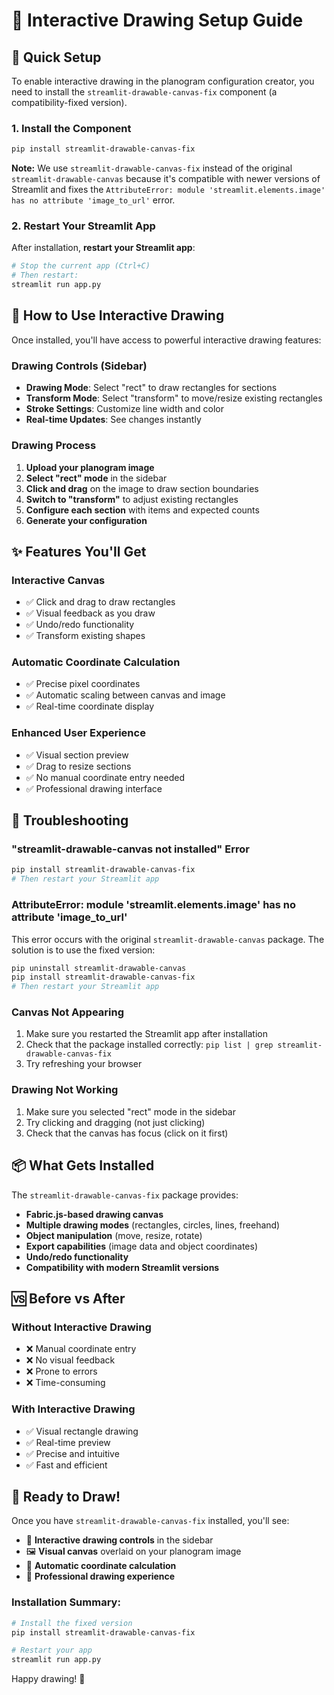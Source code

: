 # 🎨 Interactive Drawing Setup Guide

## 🚀 Quick Setup

To enable interactive drawing in the planogram configuration creator, you need to install the `streamlit-drawable-canvas-fix` component (a compatibility-fixed version).

### 1. Install the Component

```bash
pip install streamlit-drawable-canvas-fix
```

**Note:** We use `streamlit-drawable-canvas-fix` instead of the original `streamlit-drawable-canvas` because it's compatible with newer versions of Streamlit and fixes the `AttributeError: module 'streamlit.elements.image' has no attribute 'image_to_url'` error.

### 2. Restart Your Streamlit App

After installation, **restart your Streamlit app**:

```bash
# Stop the current app (Ctrl+C)
# Then restart:
streamlit run app.py
```

## 🎯 How to Use Interactive Drawing

Once installed, you'll have access to powerful interactive drawing features:

### **Drawing Controls (Sidebar)**
- **Drawing Mode**: Select "rect" to draw rectangles for sections
- **Transform Mode**: Select "transform" to move/resize existing rectangles  
- **Stroke Settings**: Customize line width and color
- **Real-time Updates**: See changes instantly

### **Drawing Process**
1. **Upload your planogram image**
2. **Select "rect" mode** in the sidebar
3. **Click and drag** on the image to draw section boundaries
4. **Switch to "transform"** to adjust existing rectangles
5. **Configure each section** with items and expected counts
6. **Generate your configuration**

## ✨ Features You'll Get

### **Interactive Canvas**
- ✅ Click and drag to draw rectangles
- ✅ Visual feedback as you draw
- ✅ Undo/redo functionality
- ✅ Transform existing shapes

### **Automatic Coordinate Calculation**
- ✅ Precise pixel coordinates
- ✅ Automatic scaling between canvas and image
- ✅ Real-time coordinate display

### **Enhanced User Experience**
- ✅ Visual section preview
- ✅ Drag to resize sections
- ✅ No manual coordinate entry needed
- ✅ Professional drawing interface

## 🔧 Troubleshooting

### **"streamlit-drawable-canvas not installed" Error**
```bash
pip install streamlit-drawable-canvas-fix
# Then restart your Streamlit app
```

### **AttributeError: module 'streamlit.elements.image' has no attribute 'image_to_url'**
This error occurs with the original `streamlit-drawable-canvas` package. The solution is to use the fixed version:
```bash
pip uninstall streamlit-drawable-canvas
pip install streamlit-drawable-canvas-fix
# Then restart your Streamlit app
```

### **Canvas Not Appearing**
1. Make sure you restarted the Streamlit app after installation
2. Check that the package installed correctly: `pip list | grep streamlit-drawable-canvas-fix`
3. Try refreshing your browser

### **Drawing Not Working**
1. Make sure you selected "rect" mode in the sidebar
2. Try clicking and dragging (not just clicking)
3. Check that the canvas has focus (click on it first)

## 📦 What Gets Installed

The `streamlit-drawable-canvas-fix` package provides:
- **Fabric.js-based drawing canvas**
- **Multiple drawing modes** (rectangles, circles, lines, freehand)
- **Object manipulation** (move, resize, rotate)
- **Export capabilities** (image data and object coordinates)
- **Undo/redo functionality**
- **Compatibility with modern Streamlit versions**

## 🆚 Before vs After

### **Without Interactive Drawing**
- ❌ Manual coordinate entry
- ❌ No visual feedback
- ❌ Prone to errors
- ❌ Time-consuming

### **With Interactive Drawing**
- ✅ Visual rectangle drawing
- ✅ Real-time preview
- ✅ Precise and intuitive
- ✅ Fast and efficient

## 🎉 Ready to Draw!

Once you have `streamlit-drawable-canvas-fix` installed, you'll see:
- 🎨 **Interactive drawing controls** in the sidebar
- 🖼️ **Visual canvas** overlaid on your planogram image
- 📐 **Automatic coordinate calculation** 
- 🎯 **Professional drawing experience**

### **Installation Summary:**
```bash
# Install the fixed version
pip install streamlit-drawable-canvas-fix

# Restart your app
streamlit run app.py
```

Happy drawing! 🎨 